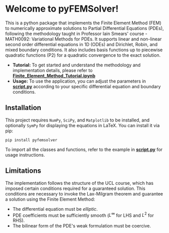 # Welcome to pyFEMSolver!
This is a python package that implements the Finite Element Method (FEM) to numerically approximate solutions to Partial Differential Equations (PDEs), following the methodology taught in Professor Iain Smears' course - MATH0092: Variational Methods for PDEs. It supports linear and non-linear second order differential equations in 1D (ODEs) and Dirichlet, Robin, and mixed boundary conditions. It also includes basis functions up to piecewise quadratic functions (P2) for a quadratic convergence to the exact solution.

- **Tutorial:** To get started and understand the methodology and implementation details, please refer to [**Finite_Element_Method_Tutorial.ipynb**](Finite_Element_Method_Tutorial.ipynb)
- **Usage:** To use the application, you can adjust the parameters in [**script.py**](script.py) according to your specific differential equation and boundary conditions.

## Installation
This project requires `NumPy`, `SciPy`, and `Matplotlib` to be installed, and optionally `SymPy` for displaying the equations in LaTeX. You can install it via pip:
```
pip install pyfemsolver
```
To import all the classes and functions, refer to the example in [**script.py**](script.py) for usage instructions.

## Limitations
The implementation follows the structure of the UCL course, which has imposed certain conditions required for a guaranteed solution. This conditions are necessary to invoke the Lax-Milgram theorem and guarantee a solution using the Finite Element Method:
- The differential equation must be _elliptic_.
- PDE coefficients must be sufficiently smooth ($L^{\infty}$ for LHS and $L^{2}$ for RHS).
- The bilinear form of the PDE's weak formulation must be coercive.
